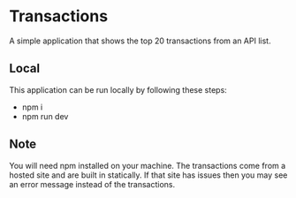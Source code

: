 # Transactions

A simple application that shows the top 20 transactions from an API list.

## Local

This application can be run locally by following these steps:

- npm i
- npm run dev

## Note

You will need npm installed on your machine. The transactions come from a hosted site and are built in statically. If that site has issues then you may see an error message instead of the transactions.